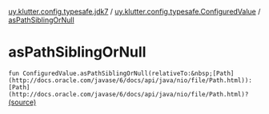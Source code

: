 [uy.klutter.config.typesafe.jdk7](../index.md) / [uy.klutter.config.typesafe.ConfiguredValue](index.md) / [asPathSiblingOrNull](.)


# asPathSiblingOrNull

`fun ConfiguredValue.asPathSiblingOrNull(relativeTo:&nbsp;[Path](http://docs.oracle.com/javase/6/docs/api/java/nio/file/Path.html)): [Path](http://docs.oracle.com/javase/6/docs/api/java/nio/file/Path.html)?` [(source)](https://github.com/kohesive/klutter/blob/master/config-typesafe-jdk7/src/main/kotlin/uy/klutter/config/typesafe/jdk7/TypesafeConfig_Jdk7_Ext.kt#L14)


